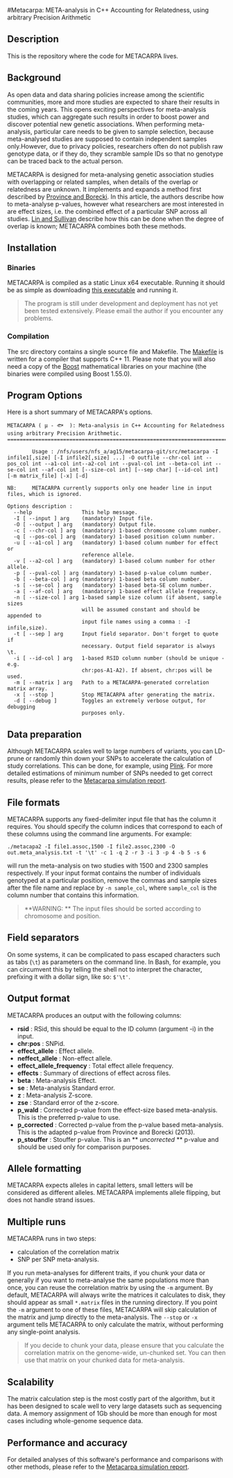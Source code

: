 #Metacarpa: META-analysis in C++ Accounting for Relatedness, using arbitrary Precision Arithmetic

## Description
This is the repository where the code for METACARPA lives. 

## Background
As open data and data sharing policies increase among the scientific communities, more and more studies are expected to share their results in the coming years. This opens exciting perspectives for meta-analysis studies, which can aggregate such results in order to boost power and discover potential new genetic associations. When performing meta-analysis, particular care needs to be given to sample selection, because meta-analysed studies are supposed to contain independent samples only.However, due to privacy policies, researchers often do not publish raw genotype data, or if they do, they scramble sample IDs so that no genotype can be traced back to the actual person.

METACARPA is designed for meta-analysing genetic association studies with overlapping or related samples, when details of the overlap or relatedness are unknown. It implements and expands a method first described by [Province and Borecki](http://www.ncbi.nlm.nih.gov/pmc/articles/PMC3773990/). In this article, the authors describe how to meta-analyse p-values, however what researchers are most interested in are effect sizes, i.e. the combined effect of a particular SNP across all studies. [Lin and Sullivan](http://www.ncbi.nlm.nih.gov/pubmed/20004761) describe how this can be done when the degree of overlap is known; METACARPA combines both these methods.

## Installation

### Binaries

METACARPA is compiled as a static Linux x64 executable. Running it should be as simple as downloading [this executable](https://bitbucket.org/agilly/metacarpa/downloads/metacarpa) and running it. 

> The program is still under development and deployment has not yet been tested extensively. Please email the author if you encounter any problems.

### Compilation

The src directory contains a single source file and Makefile. The [Makefile](src/Makefile) is written for a compiler that supports C++ 11. Please note that you will also need a copy of the [Boost](http://www.boost.org) mathematical libraries on your machine (the binaries were compiled using Boost 1.55.0).

## Program Options

Here is a short summary of METACARPA's options. 
```
METACARPA ( μ - 🐟  ): Meta-analysis in C++ Accounting for Relatedness using arbitrary Precision Arithmetic.
===========================================================================================================

        Usage : /nfs/users/nfs_a/ag15/metacarpa-git/src/metacarpa -I infile1[,size] [-I infile2[,size] ...] -O outfile --chr-col int --pos_col int --a1-col int--a2-col int --pval-col int --beta-col int --se-col int --af-col int [--size-col int] [--sep char] [--id-col int] [-m matrix_file] [-x] [-d]

NB:     METACARPA currently supports only one header line in input files, which is ignored.

Options description :
  --help                This help message.
  -I [ --input ] arg    (mandatory) Input file.
  -O [ --output ] arg   (mandatory) Output file.
  -c [ --chr-col ] arg  (mandatory) 1-based chromosome column number.
  -q [ --pos-col ] arg  (mandatory) 1-based position column number.
  -u [ --a1-col ] arg   (mandatory) 1-based column number for effect or
                        reference allele.
  -v [ --a2-col ] arg   (mandatory) 1-based column number for other allele.
  -p [ --pval-col ] arg (mandatory) 1-based p-value column number.
  -b [ --beta-col ] arg (mandatory) 1-based beta column number.
  -s [ --se-col ] arg   (mandatory) 1-based beta-SE column number.
  -a [ --af-col ] arg   (mandatory) 1-based effect allele frequency.
  -n [ --size-col ] arg 1-based sample size column (if absent, sample sizes
                        will be assumed constant and should be appended to
                        input file names using a comma : -I infile,size).
  -t [ --sep ] arg      Input field separator. Don't forget to quote if
                        necessary. Output field separator is always \t.
  -i [ --id-col ] arg   1-based RSID column number (should be unique - e.g.
                        chr:pos-A1-A2). If absent, chr:pos will be used.
  -m [ --matrix ] arg   Path to a METACARPA-generated correlation matrix array.
  -x [ --stop ]         Stop METACARPA after generating the matrix.
  -d [ --debug ]        Toggles an extremely verbose output, for debugging
                        purposes only.
```

## Data preparation

Although METACARPA scales well to large numbers of variants, you can LD-prune or randomly thin down your SNPs to accelerate the calculation of study correlations. This can be done, for example, using [Plink](http://cog-genomics.org/plink2/). For more detailed estimations of minimum number of SNPs needed to get correct results, please refer to the [Metacarpa simulation report](bitbucket.org/agilly/metacarpa-simulation).

## File formats

METACARPA supports any fixed-delimiter input file that has the column it requires. You should specify the column indices that correspond to each of these columns using the command line arguments. For example:

`./metacapa2 -I file1.assoc,1500 -I file2.assoc,2300 -O out.meta_analysis.txt -t '\t' -c 1 -q 2 -r 3 -i 3 -p 4 -b 5 -s 6`

will run the meta-analysis on two studies with $1500$ and $2300$ samples respectively. If your input format contains the number of individuals genotyped at a particular position, remove the commas and sample sizes after the file name and replace by `-n sample_col`, where `sample_col` is the column number that contains this information.

> **WARNING: ** The input files should be sorted according to chromosome and position.

## Field separators

On some systems, it can be complicated to pass escaped characters such as tabs (`\t`) as parameters on the command line. In Bash, for example, you can circumvent this by telling the shell not to interpret the character, prefixing it with a dollar sign, like so: `$'\t'`.

## Output format
METACARPA produces an output with the following columns:

* **rsid** : RSid, this should be equal to the ID column (argument -i) in the input.
* **chr:pos** : SNPid.
* **effect_allele** : Effect allele.
* **neffect_allele** : Non-effect allele.
* **effect_allele_frequency** : Total effect allele frequency.
* **effects** : Summary of directions of effect across files.
* **beta** : Meta-analysis Effect.
* **se** : Meta-analysis Standard error.
* **z** : Meta-analysis Z-score.
* **zse** : Standard error of the z-score.
* **p_wald** : Corrected p-value from the effect-size based meta-analysis. This is the preferred p-value to use.
* **p_corrected** : Corrected p-value from the p-value based meta-analysis. This is the adapted p-value from Province and Borecki (2013).
* **p_stouffer** : Stouffer p-value. This is an ** _uncorrected_ ** p-value and should be used only for comparison purposes.
 
## Allele formatting
METACARPA expects alleles in capital letters, small letters will be considered as different alleles. METACARPA implements allele flipping, but does not handle strand issues.

## Multiple runs

METACARPA runs in two steps:

* calculation of the correlation matrix
* SNP per SNP meta-analysis.

If you run meta-analyses for different traits, if you chunk your data or generally if you want to meta-analyse the same populations more than once, you can reuse the correlation matrix by using the `-m` argument. By default, METACARPA will always write the matrices it calculates to disk, they should appear as small `*.matrix` files in the running directory. If you point the `-m` argument to one of these files, METACARPA will skip calculation of the matrix and jump directly to the meta-analysis. The `--stop` or `-x` argument tells METACARPA to only calculate the matrix, without performing any single-point analysis. 

> If you decide to chunk your data, please ensure that you calculate the correlation matrix on the genome-wide, un-chunked set. You can then use that matrix on your chunked data for meta-analysis.

## Scalability

The matrix calculation step is the most costly part of the algorithm, but it has been designed to scale well to very large datasets such as sequencing data. A memory assignment of 1Gb should be more than enough for most cases including whole-genome sequence data.

## Performance and accuracy

For detailed analyses of this software's performance and comparisons with other methods, please refer to the [Metacarpa simulation report](bitbucket.org/agilly/metacarpa-simulation).